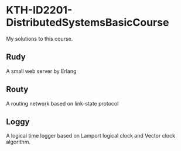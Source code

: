 # KTH-ID2201-DistributedSystemsBasicCourse
My solutions to this course.

## Rudy
A small web server by Erlang

## Routy
A routing network based on link-state protocol

## Loggy
A logical time logger based on Lamport logical clock and Vector clock algorithm.